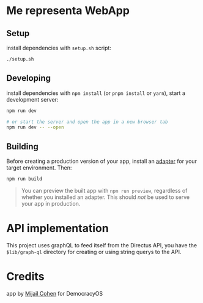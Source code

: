 # Me representa WebApp

## Setup

install dependencies with `setup.sh` script:

```bash
./setup.sh
```

## Developing

install dependencies with `npm install` (or `pnpm install` or `yarn`), start a development server:

```bash
npm run dev

# or start the server and open the app in a new browser tab
npm run dev -- --open
```

## Building

Before creating a production version of your app, install an [adapter](https://kit.svelte.dev/docs#adapters) for your target environment. Then:

```bash
npm run build
```

> You can preview the built app with `npm run preview`, regardless of whether you installed an adapter. This should _not_ be used to serve your app in production.


# API implementation
This project uses graphQL to feed itself from the Directus API, you have the `$lib/graph-ql` directory for creating or using string querys to the API.

# Credits
app by [Mijail Cohen](https://github.com/mijaelcohen) for DemocracyOS